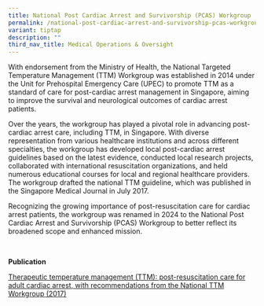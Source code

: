 ```yaml
---
title: National Post Cardiac Arrest and Survivorship (PCAS) Workgroup
permalink: /national-post-cardiac-arrest-and-survivorship-pcas-workgroup/
variant: tiptap
description: ""
third_nav_title: Medical Operations & Oversight
---
```

<p>With endorsement from the Ministry of Health, the National Targeted Temperature
Management (TTM) Workgroup was established in 2014 under the Unit for Prehospital
Emergency Care (UPEC) to promote TTM as a standard of care for post-cardiac
arrest management in Singapore, aiming to improve the survival and neurological
outcomes of cardiac arrest patients.</p>
<p>Over the years, the workgroup has played a pivotal role in advancing post-cardiac
arrest care, including TTM, in Singapore. With diverse representation from
various healthcare institutions and across different specialties, the workgroup
has developed local post-cardiac arrest guidelines based on the latest
evidence, conducted local research projects, collaborated with international
resuscitation organizations, and held numerous educational courses for
local and regional healthcare providers. The workgroup drafted the national
TTM guideline, which was published in the Singapore Medical Journal in
July 2017.</p>
<p>Recognizing the growing importance of post-resuscitation care for cardiac
arrest patients, the workgroup was renamed in 2024 to the National Post
Cardiac Arrest and Survivorship (PCAS) Workgroup to better reflect its
broadened scope and enhanced mission.</p>
<p>&nbsp;</p>
<p></p>
<p><strong>Publication</strong>
</p>
<p><a href="http://upec.rawmix.xyz/wp-content/uploads/2021/08/Annex-A_TTM-Publication_SMJ-2017.pdf" rel="noopener noreferrer nofollow" target="_blank">Therapeutic temperature management (TTM): post-resuscitation care for adult cardiac arrest, with recommendations from the National TTM Workgroup (2017)</a>
</p>